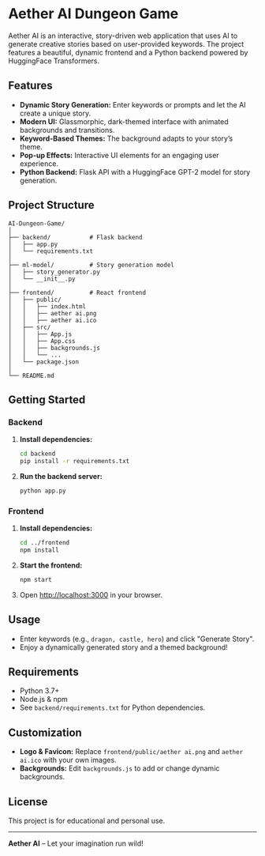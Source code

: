 # Aether AI Dungeon Game

Aether AI is an interactive, story-driven web application that uses AI to generate creative stories based on user-provided keywords. The project features a beautiful, dynamic frontend and a Python backend powered by HuggingFace Transformers.

## Features

- **Dynamic Story Generation:** Enter keywords or prompts and let the AI create a unique story.
- **Modern UI:** Glassmorphic, dark-themed interface with animated backgrounds and transitions.
- **Keyword-Based Themes:** The background adapts to your story’s theme.
- **Pop-up Effects:** Interactive UI elements for an engaging user experience.
- **Python Backend:** Flask API with a HuggingFace GPT-2 model for story generation.

## Project Structure

```
AI-Dungeon-Game/
│
├── backend/           # Flask backend
│   ├── app.py
│   └── requirements.txt
│
├── ml-model/          # Story generation model
│   ├── story_generator.py
│   └── __init__.py
│
├── frontend/          # React frontend
│   ├── public/
│   │   ├── index.html
│   │   ├── aether ai.png
│   │   ├── aether ai.ico
│   ├── src/
│   │   ├── App.js
│   │   ├── App.css
│   │   ├── backgrounds.js
│   │   └── ...
│   └── package.json
│
└── README.md
```

## Getting Started

### Backend

1. **Install dependencies:**
    ```bash
    cd backend
    pip install -r requirements.txt
    ```

2. **Run the backend server:**
    ```bash
    python app.py
    ```

### Frontend

1. **Install dependencies:**
    ```bash
    cd ../frontend
    npm install
    ```

2. **Start the frontend:**
    ```bash
    npm start
    ```

3. Open [http://localhost:3000](http://localhost:3000) in your browser.

## Usage

- Enter keywords (e.g., `dragon, castle, hero`) and click "Generate Story".
- Enjoy a dynamically generated story and a themed background!

## Requirements

- Python 3.7+
- Node.js & npm
- See `backend/requirements.txt` for Python dependencies.

## Customization

- **Logo & Favicon:** Replace `frontend/public/aether ai.png` and `aether ai.ico` with your own images.
- **Backgrounds:** Edit `backgrounds.js` to add or change dynamic backgrounds.

## License

This project is for educational and personal use.

---

**Aether AI** – Let your imagination run wild!
